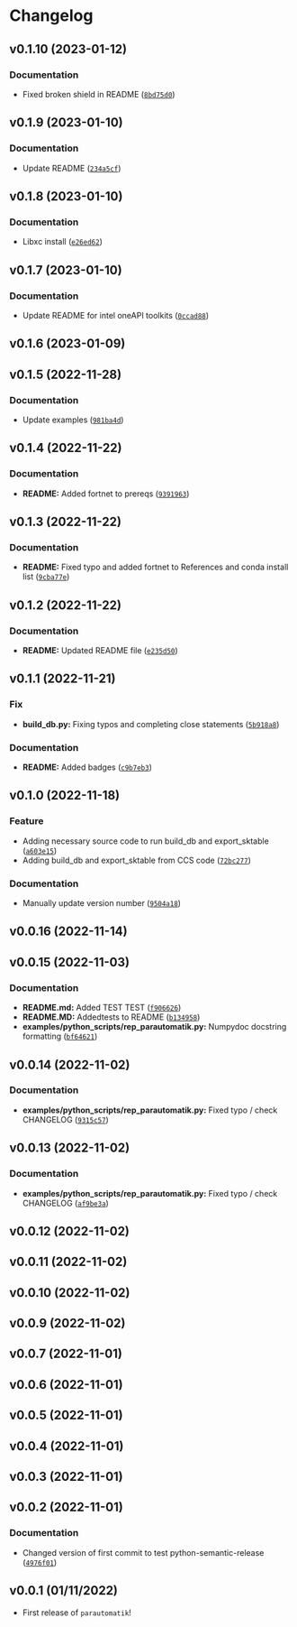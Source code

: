 # Changelog

<!--next-version-placeholder-->

## v0.1.10 (2023-01-12)
### Documentation
* Fixed broken shield in README ([`8bd75d0`](https://github.com/ThijsSmolders/ParAutomatik/commit/8bd75d011e6a36308b4070fc400dae1522bc8e0f))

## v0.1.9 (2023-01-10)
### Documentation
* Update README ([`234a5cf`](https://github.com/ThijsSmolders/ParAutomatik/commit/234a5cf86fdd9b310a811b5086fb438ccc34ab48))

## v0.1.8 (2023-01-10)
### Documentation
* Libxc install ([`e26ed62`](https://github.com/ThijsSmolders/ParAutomatik/commit/e26ed62a4fa4c09cf277bcbe184cf020dad3eacd))

## v0.1.7 (2023-01-10)
### Documentation
* Update README for intel oneAPI toolkits ([`0ccad88`](https://github.com/ThijsSmolders/ParAutomatik/commit/0ccad88dc0f9c0de85d2e4a12a54ab6302f0b0f4))

## v0.1.6 (2023-01-09)


## v0.1.5 (2022-11-28)
### Documentation
* Update examples ([`981ba4d`](https://github.com/ThijsSmolders/ParAutomatik/commit/981ba4d817847b45a50ecec651135d3cfdb367f7))

## v0.1.4 (2022-11-22)
### Documentation
* **README:** Added fortnet to prereqs ([`9391963`](https://github.com/ThijsSmolders/ParAutomatik/commit/93919638152eeafbe54cec4cc8cd38c106e5e012))

## v0.1.3 (2022-11-22)
### Documentation
* **README:** Fixed typo and added fortnet to References and conda install list ([`9cba77e`](https://github.com/ThijsSmolders/ParAutomatik/commit/9cba77e2c3bdd64bc996a81100cfb3fe0c61e60a))

## v0.1.2 (2022-11-22)
### Documentation
* **README:** Updated README file ([`e235d50`](https://github.com/ThijsSmolders/ParAutomatik/commit/e235d50d705f37623cfd384f4249547ef34b982c))

## v0.1.1 (2022-11-21)
### Fix
* **build_db.py:** Fixing typos and completing close statements ([`5b918a8`](https://github.com/ThijsSmolders/ParAutomatik/commit/5b918a80d17b248cbd3161d6c60551b2e7d5b7cc))

### Documentation
* **README:** Added badges ([`c9b7eb3`](https://github.com/ThijsSmolders/ParAutomatik/commit/c9b7eb379e63995d04ee6895243fc6a9b8fa11a8))

## v0.1.0 (2022-11-18)
### Feature
* Adding necessary source code to run build_db and export_sktable ([`a603e15`](https://github.com/ThijsSmolders/ParAutomatik/commit/a603e1547821f870d523c2bd9f90420d21789a53))
* Adding build_db and export_sktable from CCS code ([`72bc277`](https://github.com/ThijsSmolders/ParAutomatik/commit/72bc277f2e7f32cf5adbbc2b58b397e669599e0c))

### Documentation
* Manually update version number ([`9504a18`](https://github.com/ThijsSmolders/ParAutomatik/commit/9504a18004ef7751cbbc226f3dcbe471a65540b3))

## v0.0.16 (2022-11-14)


## v0.0.15 (2022-11-03)
### Documentation
* **README.md:** Added TEST TEST ([`f906626`](https://github.com/ThijsSmolders/ParAutomatik/commit/f906626f3578052a3723fe19f7f9a391edb29039))
* **README.MD:** Addedtests to README ([`b134958`](https://github.com/ThijsSmolders/ParAutomatik/commit/b134958440920391f3873943267c52bb3f045aa9))
* **examples/python_scripts/rep_parautomatik.py:** Numpydoc docstring formatting ([`bf64621`](https://github.com/ThijsSmolders/ParAutomatik/commit/bf64621f248559188f90e916df5062b65456cca9))

## v0.0.14 (2022-11-02)
### Documentation
* **examples/python_scripts/rep_parautomatik.py:** Fixed typo / check CHANGELOG ([`9315c57`](https://github.com/ThijsSmolders/ParAutomatik/commit/9315c57b98a78fc7e89dd5705fb47cdb2d57ef48))

## v0.0.13 (2022-11-02)
### Documentation
* **examples/python_scripts/rep_parautomatik.py:** Fixed typo / check CHANGELOG ([`af9be3a`](https://github.com/ThijsSmolders/ParAutomatik/commit/af9be3a6e67b4725e62c2b97deccfee26a45c0fe))

## v0.0.12 (2022-11-02)


## v0.0.11 (2022-11-02)


## v0.0.10 (2022-11-02)


## v0.0.9 (2022-11-02)


## v0.0.7 (2022-11-01)


## v0.0.6 (2022-11-01)


## v0.0.5 (2022-11-01)


## v0.0.4 (2022-11-01)


## v0.0.3 (2022-11-01)


## v0.0.2 (2022-11-01)
### Documentation
* Changed version of first commit to test python-semantic-release ([`4976f01`](https://github.com/ThijsSmolders/ParAutomatik/commit/4976f018330a5988b63225c4b6ce7157e5b1b3f4))

## v0.0.1 (01/11/2022)

- First release of `parautomatik`!